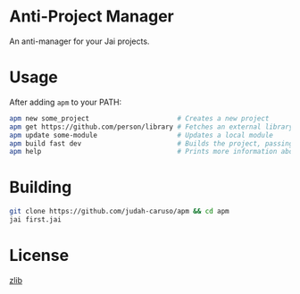 # Anti-Project Manager

An anti-manager for your Jai projects.

# Usage

After adding `apm` to your PATH:

```bash
apm new some_project                      # Creates a new project
apm get https://github.com/person/library # Fetches an external library
apm update some-module                    # Updates a local module
apm build fast dev                        # Builds the project, passing "fast" and "dev" to the compiler
apm help                                  # Prints more information about APM
```

# Building

```bash
git clone https://github.com/judah-caruso/apm && cd apm
jai first.jai
```

# License

[zlib](license.text)